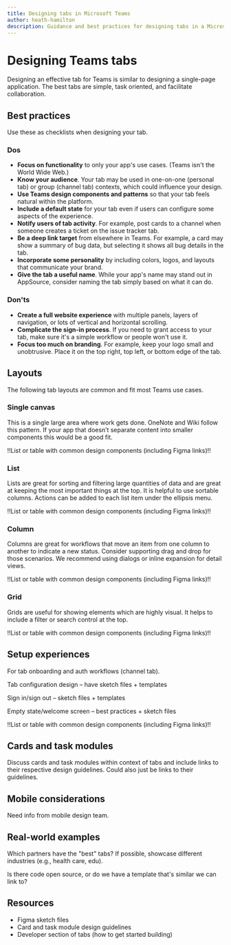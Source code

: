 ```yaml
---
title: Designing tabs in Microsoft Teams
author: heath-hamilton
description: Guidance and best practices for designing tabs in a Microsoft Teams app.
---
```

# Designing Teams tabs

Designing an effective tab for Teams is similar to designing a single-page application. The best tabs are simple, task oriented, and facilitate collaboration.

## Best practices

Use these as checklists when designing your tab.

### Dos

* **Focus on functionality** to only your app's use cases. (Teams isn't the World Wide Web.)
* **Know your audience**. Your tab may be used in one-on-one (personal tab) or group (channel tab) contexts, which could influence your design.
* **Use Teams design components and patterns** so that your tab feels natural within the platform.
* **Include a default state** for your tab even if users can configure some aspects of the experience.
* **Notify users of tab activity**. For example, post cards to a channel when someone creates a ticket on the issue tracker tab.
* **Be a deep link target** from elsewhere in Teams. For example, a card may show a summary of bug data, but selecting it shows all bug details in the tab.
* **Incorporate some personality** by including colors, logos, and layouts that communicate your brand.
* **Give the tab a useful name**. While your app's name may stand out in AppSource, consider naming the tab simply based on what it can do.

### Don'ts

* **Create a full website experience** with multiple panels, layers of navigation, or lots of vertical and horizontal scrolling.
* **Complicate the sign-in process**. If you need to grant access to your tab, make sure it's a simple workflow or people won't use it.
* **Focus too much on branding**. For example, keep your logo small and unobtrusive. Place it on the top right, top left, or bottom edge of the tab.

## Layouts

The following tab layouts are common and fit most Teams use cases.

### Single canvas

This is a single large area where work gets done. OneNote and Wiki follow this pattern. If your app that doesn’t separate content into smaller components this would be a good fit.

!!List or table with common design components (including Figma links)!!

### List

Lists are great for sorting and filtering large quantities of data and are great at keeping the most important things at the top. It is helpful to use sortable columns. Actions can be added to each list item under the ellipsis menu.

!!List or table with common design components (including Figma links)!!

### Column

Columns are great for workflows that move an item from one column to another to indicate a new status. Consider supporting drag and drop for those scenarios. We recommend using dialogs or inline expansion for detail views.

!!List or table with common design components (including Figma links)!!

### Grid

Grids are useful for showing elements which are highly visual. It helps to include a filter or search control at the top.

!!List or table with common design components (including Figma links)!!

## Setup experiences

For tab onboarding and auth workflows (channel tab).

Tab configuration design – have sketch files + templates

Sign in/sign out – sketch files + templates

Empty state/welcome screen – best practices + sketch files

!!List or table with common design components (including Figma links)!!

## Cards and task modules

Discuss cards and task modules within context of tabs and include links to their respective design guidelines. Could also just be links to their guidelines.

## Mobile considerations

Need info from mobile design team.

## Real-world examples

Which partners have the "best" tabs? If possible, showcase different industries (e.g., health care, edu).

Is there code open source, or do we have a template that's similar we can link to?

## Resources

* Figma sketch files
* Card and task module design guidelines
* Developer section of tabs (how to get started building)
